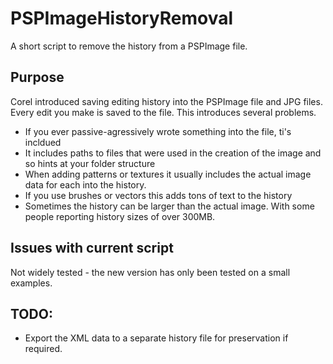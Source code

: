 # PSPImageHistoryRemoval
A short script to remove the history from a PSPImage file.  

## Purpose
Corel introduced saving editing history into the PSPImage file and JPG files.  Every edit you make is saved to the file.  This introduces several problems.
* If you ever passive-agressively wrote something into the file, ti's incldued
* It includes paths to files that were used in the creation of the image and so hints at your folder structure
* When adding patterns or textures it usually includes the actual image data for each into the history.
* If you use brushes or vectors this adds tons of text to the history
* Sometimes the history can be larger than the actual image.  With some people reporting history sizes of over 300MB.

## Issues with current script
Not widely tested - the new version has only been tested on a small examples.

## TODO:
* Export the XML data to a separate history file for preservation if required.
